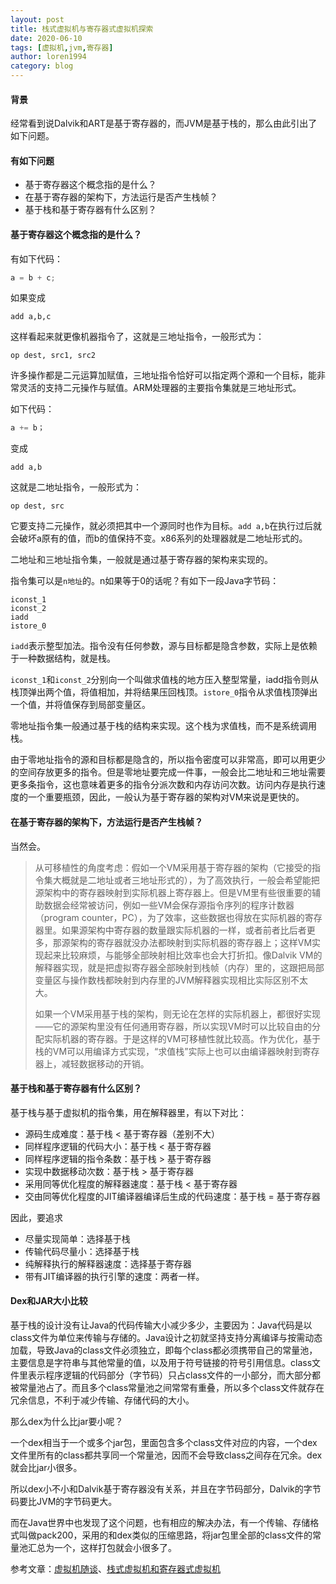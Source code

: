 ```yaml
---
layout: post
title: 栈式虚拟机与寄存器式虚拟机探索
date: 2020-06-10
tags: [虚拟机,jvm,寄存器]
author: loren1994
category: blog
---
```


#### 背景

经常看到说Dalvik和ART是基于寄存器的，而JVM是基于栈的，那么由此引出了如下问题。

#### 有如下问题

* 基于寄存器这个概念指的是什么？
* 在基于寄存器的架构下，方法运行是否产生栈帧？
* 基于栈和基于寄存器有什么区别？

#### 基于寄存器这个概念指的是什么？

有如下代码：

~~~~c
a = b + c;
~~~~

如果变成

~~~~
add a,b,c
~~~~

这样看起来就更像机器指令了，这就是三地址指令，一般形式为：

~~~~
op dest, src1, src2
~~~~

许多操作都是二元运算加赋值，三地址指令恰好可以指定两个源和一个目标，能非常灵活的支持二元操作与赋值。ARM处理器的主要指令集就是三地址形式。

如下代码：

~~~~c
a += b；
~~~~

变成

~~~~
add a,b
~~~~

这就是二地址指令，一般形式为：

~~~~
op dest, src
~~~~

它要支持二元操作，就必须把其中一个源同时也作为目标。`add a,b`在执行过后就会破坏a原有的值，而b的值保持不变。x86系列的处理器就是二地址形式的。

二地址和三地址指令集，一般就是通过基于寄存器的架构来实现的。

指令集可以是`n地址`的。n如果等于0的话呢？有如下一段Java字节码：

~~~~
iconst_1  
iconst_2  
iadd  
istore_0  
~~~~

`iadd`表示整型加法。指令没有任何参数，源与目标都是隐含参数，实际上是依赖于一种数据结构，就是栈。

`iconst_1`和`iconst_2`分别向一个叫做求值栈的地方压入整型常量，iadd指令则从栈顶弹出两个值，将值相加，并将结果压回栈顶。`istore_0`指令从求值栈顶弹出一个值，并将值保存到局部变量区。

零地址指令集一般通过基于栈的结构来实现。这个栈为求值栈，而不是系统调用栈。

由于零地址指令的源和目标都是隐含的，所以指令密度可以非常高，即可以用更少的空间存放更多的指令。但是零地址要完成一件事，一般会比二地址和三地址需要更多条指令，这也意味着更多的指令分派次数和内存访问次数。访问内存是执行速度的一个重要瓶颈，因此，一般认为基于寄存器的架构对VM来说是更快的。

#### 在基于寄存器的架构下，方法运行是否产生栈帧？

当然会。

> 从可移植性的角度考虑：假如一个VM采用基于寄存器的架构（它接受的指令集大概就是二地址或者三地址形式的），为了高效执行，一般会希望能把源架构中的寄存器映射到实际机器上寄存器上。但是VM里有些很重要的辅助数据会经常被访问，例如一些VM会保存源指令序列的程序计数器（program counter，PC），为了效率，这些数据也得放在实际机器的寄存器里。如果源架构中寄存器的数量跟实际机器的一样，或者前者比后者更多，那源架构的寄存器就没办法都映射到实际机器的寄存器上；这样VM实现起来比较麻烦，与能够全部映射相比效率也会大打折扣。像Dalvik VM的解释器实现，就是把虚拟寄存器全部映射到栈帧（内存）里的，这跟把局部变量区与操作数栈都映射到内存里的JVM解释器实现相比实际区别不太大。 
>
> 如果一个VM采用基于栈的架构，则无论在怎样的实际机器上，都很好实现——它的源架构里没有任何通用寄存器，所以实现VM时可以比较自由的分配实际机器的寄存器。于是这样的VM可移植性就比较高。作为优化，基于栈的VM可以用编译方式实现，“求值栈”实际上也可以由编译器映射到寄存器上，减轻数据移动的开销。 

#### 基于栈和基于寄存器有什么区别？

基于栈与基于虚拟机的指令集，用在解释器里，有以下对比：

* 源码生成难度：基于栈 < 基于寄存器（差别不大）
* 同样程序逻辑的代码大小：基于栈 < 基于寄存器
* 同样程序逻辑的指令条数：基于栈 > 基于寄存器
* 实现中数据移动次数：基于栈 > 基于寄存器
* 采用同等优化程度的解释器速度：基于栈 < 基于寄存器
* 交由同等优化程度的JIT编译器编译后生成的代码速度：基于栈 = 基于寄存器

因此，要追求

* 尽量实现简单：选择基于栈
* 传输代码尽量小：选择基于栈
* 纯解释执行的解释器速度：选择基于寄存器
* 带有JIT编译器的执行引擎的速度：两者一样。

#### Dex和JAR大小比较

基于栈的设计没有让Java的代码传输大小减少多少，主要因为：Java代码是以class文件为单位来传输与存储的。Java设计之初就坚持支持分离编译与按需动态加载，导致Java的class文件必须独立，即每个class都必须携带自己的常量池，主要信息是字符串与其他常量的值，以及用于符号链接的符号引用信息。class文件里表示程序逻辑的代码部分（字节码）只占class文件的一小部分，而大部分都被常量池占了。而且多个class常量池之间常常有重叠，所以多个class文件就存在冗余信息，不利于减少传输、存储代码的大小。

那么dex为什么比jar要小呢？

一个dex相当于一个或多个jar包，里面包含多个class文件对应的内容，一个dex文件里所有的class都共享同一个常量池，因而不会导致class之间存在冗余。dex就会比jar小很多。

所以dex小不小和Dalvik基于寄存器没有关系，并且在字节码部分，Dalvik的字节码要比JVM的字节码更大。

而在Java世界中也发现了这个问题，也有相应的解决办法，有一个传输、存储格式叫做pack200，采用的和dex类似的压缩思路，将jar包里全部的class文件的常量池汇总为一个，这样打包就会小很多了。



参考文章：[虚拟机随谈](https://www.iteye.com/blog/rednaxelafx-492667)、[栈式虚拟机和寄存器式虚拟机](https://www.zhihu.com/question/35777031/answer/64575683)

